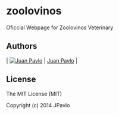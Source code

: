 zoolovinos
==========

Oficcial Webpage for Zoolovinos Veterinary



## Authors

| [![Juan Pavlo](https://avatars0.githubusercontent.com/u/471024?v=2&s=117)](https://github.com/jpavlo) 
| [Juan Pavlo](https://github.com/jpavlo) |

## License

The MIT License (MIT)

Copyright (c) 2014 JPavlo
